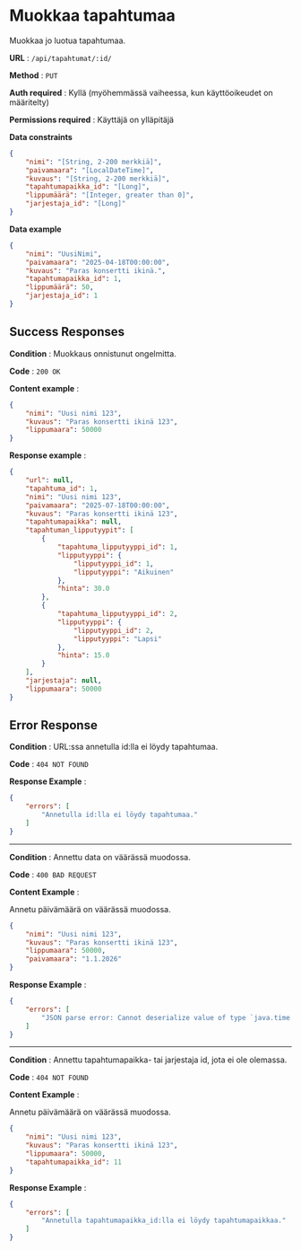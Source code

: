 # Muokkaa tapahtumaa

Muokkaa jo luotua tapahtumaa. 

**URL** : `/api/tapahtumat/:id/`

**Method** : `PUT`

**Auth required** : Kyllä (myöhemmässä vaiheessa, kun käyttöoikeudet on määritelty)

**Permissions required** : Käyttäjä on ylläpitäjä

**Data constraints**

```json
{
    "nimi": "[String, 2-200 merkkiä]",
    "paivamaara": "[LocalDateTime]",
    "kuvaus": "[String, 2-200 merkkiä]",
    "tapahtumapaikka_id": "[Long]",
    "lippumäärä": "[Integer, greater than 0]",
    "jarjestaja_id": "[Long]"
}
```

**Data example** 

```json
{
    "nimi": "UusiNimi",
    "paivamaara": "2025-04-18T00:00:00",
    "kuvaus": "Paras konsertti ikinä.",
    "tapahtumapaikka_id": 1,
    "lippumäärä": 50,
    "jarjestaja_id": 1
}
```

## Success Responses

**Condition** : Muokkaus onnistunut ongelmitta.

**Code** : `200 OK`

**Content example** :

```json
{
    "nimi": "Uusi nimi 123",
    "kuvaus": "Paras konsertti ikinä 123",
    "lippumaara": 50000
}
```

**Response example** :

```json
{
    "url": null,
    "tapahtuma_id": 1,
    "nimi": "Uusi nimi 123",
    "paivamaara": "2025-07-18T00:00:00",
    "kuvaus": "Paras konsertti ikinä 123",
    "tapahtumapaikka": null,
    "tapahtuman_lipputyypit": [
        {
            "tapahtuma_lipputyyppi_id": 1,
            "lipputyyppi": {
                "lipputyyppi_id": 1,
                "lipputyyppi": "Aikuinen"
            },
            "hinta": 30.0
        },
        {
            "tapahtuma_lipputyyppi_id": 2,
            "lipputyyppi": {
                "lipputyyppi_id": 2,
                "lipputyyppi": "Lapsi"
            },
            "hinta": 15.0
        }
    ],
    "jarjestaja": null,
    "lippumaara": 50000
}
```

## Error Response

**Condition** : URL:ssa annetulla id:lla ei löydy tapahtumaa.

**Code** : `404 NOT FOUND`

**Response Example** :

```json
{
    "errors": [
        "Annetulla id:lla ei löydy tapahtumaa."
    ]
}
```

---

**Condition** : Annettu data on väärässä muodossa.

**Code** : `400 BAD REQUEST`

**Content Example** :

Annetu päivämäärä on väärässä muodossa.

```json
{
    "nimi": "Uusi nimi 123",
    "kuvaus": "Paras konsertti ikinä 123",
    "lippumaara": 50000,
    "paivamaara": "1.1.2026"
}
```

**Response Example** :

```json
{
    "errors": [
        "JSON parse error: Cannot deserialize value of type `java.time.LocalDateTime` from String \"1.1.2026\": Failed to deserialize java.time.LocalDateTime: (java.time.format.DateTimeParseException) Text '1.1.2026' could not be parsed at index 0"
    ]
}
```

---

**Condition** : Annettu tapahtumapaikka- tai jarjestaja id, jota ei ole olemassa.

**Code** : `404 NOT FOUND`

**Content Example** :

Annetu päivämäärä on väärässä muodossa.

```json
{
    "nimi": "Uusi nimi 123",
    "kuvaus": "Paras konsertti ikinä 123",
    "lippumaara": 50000,
    "tapahtumapaikka_id": 11
}
```

**Response Example** :

```json
{
    "errors": [
        "Annetulla tapahtumapaikka_id:lla ei löydy tapahtumapaikkaa."
    ]
}
```



